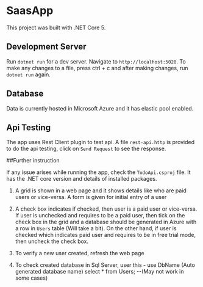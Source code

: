 # SaasApp

This project was built with .NET Core 5.

## Development Server

Run `dotnet run` for a dev server. Navigate to `http://localhost:5020`. To make any changes to a file, press ctrl + c and after making changes, run `dotnet run` again.

## Database

Data is currently hosted in Microsoft Azure and it has elastic pool enabled.

## Api Testing

The app uses Rest Client plugin to test api. A file `rest-api.http` is provided to do the api testing, click on `Send Request` to see the response.

##Further instruction

If any issue arises while running the app, check the `TodoApi.csproj` file. It has the .NET core version and details of installed packages.

1) A grid is shown in a web page and it shows details like who are paid users or vice-versa. A form is given for initial entry of a user

2) A check box indicates if checked, then user is a paid user or vice-versa. If user is unchecked and requires to be a paid user, then tick on the check box in the grid and a
   database should be generated in Azure with a row in `Users` table (Will take a bit). On the other hand, if user is checked which indicates paid user and requires to be in free trial mode, then uncheck the check box. 

3) To verify a new user created, refresh the web page 
   
4) To check created database in Sql Server, user this - use DbName (Auto generated database name) select * from Users; --(May not work in some cases)